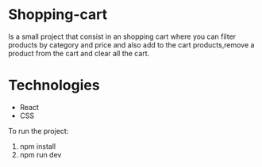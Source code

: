 # Shopping-cart

Is a small project that consist in an shopping cart where you can filter products by category and price and also add to the cart products,remove a product from the cart and clear all the cart.

<h1> Technologies</h1>
<ul><li>React</li>
<li>CSS</li></ul>

To run the project:

1. npm install
2. npm run dev 

